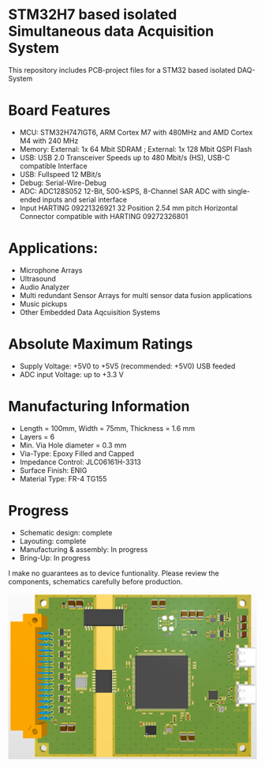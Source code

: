# STM32H7 based isolated Simultaneous data Acquisition System

This repository includes PCB-project files for a STM32 based isolated DAQ-System

# Board Features

- MCU: STM32H747IGT6, ARM Cortex M7 with 480MHz and AMD Cortex M4 with 240 MHz
- Memory: External: 1x 64 Mbit SDRAM ; External: 1x 128 Mbit  QSPI Flash
- USB: USB 2.0 Transceiver Speeds up to 480 Mbit/s (HS), USB-C compatible Interface
- USB: Fullspeed 12 MBit/s
- Debug: Serial-Wire-Debug
- ADC: ADC128S052 12-Bit, 500-kSPS, 8-Channel SAR ADC with single-ended inputs and serial interface
- Input HARTING 09221326921 32 Position 2.54 mm pitch Horizontal Connector compatible with HARTING 09272326801

# Applications:

- Microphone Arrays
- Ultrasound
- Audio Analyzer
- Multi redundant Sensor Arrays for multi sensor data fusion applications
- Music pickups
- Other Embedded Data Aqcuisition Systems

# Absolute Maximum Ratings

- Supply Voltage: +5V0 to +5V5 (recommended: +5V0) USB feeded
- ADC input Voltage: up to +3.3 V

# Manufacturing Information

- Length = 100mm, Width = 75mm, Thickness = 1.6 mm
- Layers = 6
- Min. Via Hole diameter = 0.3 mm
- Via-Type: Epoxy Filled and Capped
- Impedance Control: JLC06161H-3313
- Surface Finish: ENIG
- Material Type: FR-4 TG155

# Progress

- Schematic design: complete
- Layouting: complete
- Manufacturing & assembly: In progress
- Bring-Up: In progress

I make no guarantees as to device funtionality. Please review the components, schematics carefully before production.


![test](https://github.com/myildirim6198/STM32BasedSimultaneusDAQSystem/blob/main/Images/PictureDAQSystem.png?raw=true)

